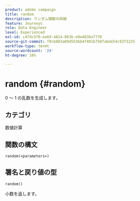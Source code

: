 ```yaml
---
product: adobe campaign
title: random
description: ランダム関数の詳細
feature: Journeys
role: Data Engineer
level: Experienced
exl-id: c47dc5f0-ea69-4814-863b-e0e483ba7770
source-git-commit: f0cb883a09d553bb47491b750fabde54c92f3225
workflow-type: tm+mt
source-wordcount: '24'
ht-degree: 16%

---
```


# random {#random}

0 ～ 1 の乱数を生成します。

## カテゴリ

数値計算

## 関数の構文

`random(<parameters>)`

## 署名と戻り値の型

`random()`

小数を返します。


